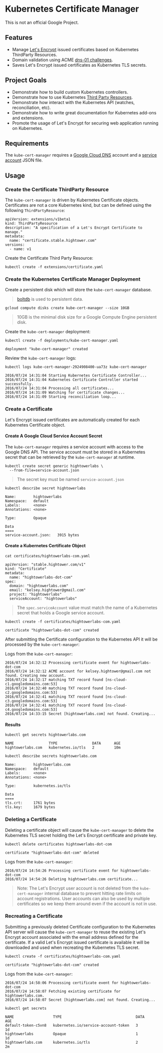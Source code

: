 # Kubernetes Certificate Manager

This is not an official Google Project.

## Features

* Manage [Let's Encrypt](https://letsencrypt.org) issued certificates based on Kubernetes ThirdParty Resources.
* Domain validation using ACME [dns-01 challenges](https://letsencrypt.github.io/acme-spec/#rfc.section.7.4).
* Saves Let's Encrypt issued certificates as Kubernetes TLS secrets.

## Project Goals

* Demonstrate how to build custom Kubernetes controllers.
* Demonstrate how to use Kubernetes [Third Party Resources](https://github.com/kubernetes/kubernetes/blob/release-1.3/docs/design/extending-api.md).
* Demonstrate how interact with the Kubernetes API (watches, reconciliation, etc).
* Demonstrate how to write great documentation for Kubernetes add-ons and extensions.
* Promote the usage of Let's Encrypt for securing web application running on Kubernetes.

## Requirements

The `kube-cert-manager` requires a [Google Cloud DNS](https://cloud.google.com/dns) account and a [service account](https://cloud.google.com/storage/docs/authentication#service_accounts) JSON file.

## Usage

### Create the Certificate ThirdParty Resource

The `kube-cert-manager` is driven by Kubernetes Certificate objects. Certificates are not a core Kubernetes kind, but can be defined using the following `ThirdPartyResource`:

```
apiVersion: extensions/v1beta1
kind: ThirdPartyResource
description: "A specification of a Let's Encrypt Certificate to manage."
metadata:
  name: "certificate.stable.hightower.com"
versions:
  - name: v1
```

Create the Certificate Third Party Resource:

```
kubectl create -f extensions/certificate.yaml 
```

### Create the Kubernetes Certificate Manager Deployment

Create a persistent disk which will store the `kube-cert-manager` database.
> [boltdb](https://github.com/boltdb/bolt) is used to persistent data.

```
gcloud compute disks create kube-cert-manager --size 10GB
```

> 10GB is the minimal disk size for a Google Compute Engine persistent disk.

Create the `kube-cert-manager` deployment:

```
kubectl create -f deployments/kube-cert-manager.yaml 
```
```
deployment "kube-cert-manager" created
```

Review the `kube-cert-manager` logs:

```
kubectl logs kube-cert-manager-2924908400-ua73z kube-cert-manager
```

```
2016/07/24 14:31:04 Starting Kubernetes Certificate Controller...
2016/07/24 14:31:04 Kubernetes Certificate Controller started successfully.
2016/07/24 14:31:04 Processing all certificates...
2016/07/24 14:31:09 Watching for certificate changes...
2016/07/24 14:31:09 Starting reconciliation loop...
```

### Create a Certificate

Let's Encrypt issued certificates are automatically created for each Kubernetes Certificate object.

#### Create A Google Cloud Service Account Secret

The `kube-cert-manager` requires a service account with access to the Google DNS API. The service account must be stored in a Kubernetes secret that can be retrieved by the `kube-cert-manager` at runtime.

```
kubectl create secret generic hightowerlabs \
  --from-file=service-account.json
```

> The secret key must be named `service-account.json`

```
kubectl describe secret hightowerlabs
```
```
Name:        hightowerlabs
Namespace:   default
Labels:      <none>
Annotations: <none>

Type:        Opaque

Data
====
service-account.json:   3915 bytes
```

#### Create a Kubernetes Certificate Object

```
cat certificates/hightowerlabs-com.yaml
```

```
apiVersion: "stable.hightower.com/v1"
kind: "Certificate"
metadata:
  name: "hightowerlabs-dot-com"
spec:
  domain: "hightowerlabs.com"
  email: "kelsey.hightower@gmail.com"
  project: "hightowerlabs"
  serviceAccount: "hightowerlabs"
```

> The `spec.serviceAccount` value must match the name of a Kubernetes secret that holds a Google service account.

```
kubectl create -f certificates/hightowerlabs-com.yaml
```

```
certificate "hightowerlabs-dot-com" created
```

After submitting the Certificate configuration to the Kubernetes API it will be processed by the `kube-cert-manager`:

Logs from the `kube-cert-manager`:

```
2016/07/24 14:32:12 Processing certificate event for hightowerlabs-dot-com
2016/07/24 14:32:12 ACME account for kelsey.hightower@gmail.com not found. Creating new account.
2016/07/24 14:32:17 matching TXT record found [ns-cloud-c1.googledomains.com:53]
2016/07/24 14:32:40 matching TXT record found [ns-cloud-c2.googledomains.com:53]
2016/07/24 14:32:41 matching TXT record found [ns-cloud-c3.googledomains.com:53]
2016/07/24 14:32:41 matching TXT record found [ns-cloud-c4.googledomains.com:53]
2016/07/24 14:33:15 Secret [hightowerlabs.com] not found. Creating...
```

#### Results

```
kubectl get secrets hightowerlabs.com
```
```
NAME                TYPE                DATA      AGE
hightowerlabs.com   kubernetes.io/tls   2         10m
```

```
kubectl describe secrets hightowerlabs.com
```
```
Name:        hightowerlabs.com
Namespace:   default
Labels:      <none>
Annotations: <none>

Type:        kubernetes.io/tls

Data
====
tls.crt:     1761 bytes
tls.key:     1679 bytes
```

### Deleting a Certificate

Deleting a certificate object will cause the `kube-cert-manager` to delete the Kubernetes TLS secret holding the Let's Encrypt certificate and private key.

```
kubectl delete certificates hightowerlabs-dot-com
```
```
certificate "hightowerlabs-dot-com" deleted
```

Logs from the `kube-cert-manager`:

```
2016/07/24 14:54:26 Processing certificate event for hightowerlabs-dot-com
2016/07/24 14:54:26 Deleting hightowerlabs.com certificate...
```

> Note: The Let's Encrypt user account is not deleted from the `kube-cert-manager` internal database to prevent hitting rate limits on account registrations. User accounts can also be used by multiple certificates so we keep them around even if the account is not in use.

### Recreating a Certificate

Submitting a previously deleted Certificate configuration to the Kubernetes API server will cause the `kube-cert-manager` to reuse the existing Let's Encrypt account associated with the email address defined for the certificate. If a valid Let's Encrypt issued certificate is available it will be downloaded and used when recreating the Kubernetes TLS secret.

```
kubectl create -f certificates/hightowerlabs-com.yaml
```
```
certificate "hightowerlabs-dot-com" created
```

Logs from the `kube-cert-manager`:

```
2016/07/24 14:58:06 Processing certificate event for hightowerlabs-dot-com
2016/07/24 14:58:07 Fetching existing certificate for hightowerlabs.com.
2016/07/24 14:58:07 Secret [hightowerlabs.com] not found. Creating...
```

```
kubectl get secrets
```
```
NAME                  TYPE                                  DATA      AGE
default-token-c5vn8   kubernetes.io/service-account-token   3         1d
hightowerlabs         Opaque                                1         1d
hightowerlabs.com     kubernetes.io/tls                     2         2m
```
